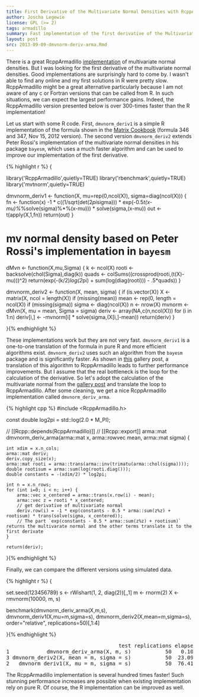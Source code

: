 ```yaml
---
title: First Derivative of the Multivariate Normal Densities with RcppArmadillo
author: Joscha Legewie
license: GPL (>= 2)
tags: armadillo
summary: Fast implementation of the first derivative of the Multivariate Normal density using RcppArmadillo.
layout: post
src: 2013-09-09-dmvnorm-deriv-arma.Rmd
---
```


There is a great RcppArmadillo
[implementation](http://gallery.rcpp.org/articles/dmvnorm_arma/) of
multivariate normal densities. But I was looking for the first derivative of
the multivariate normal densities. Good implementations are surprisingly hard
to come by. I wasn't able to find any online and my first solutions in R were
pretty slow. RcppArmadillo might be a great alternative particularly because
I am not aware of any c or Fortran versions that can be called from R. In
such situations, we can expect the largest performance gains. Indeed, the
RcppArmadillo version presented below is over 300-times faster than the R
implementation!

Let us start with some R code. First, `dmvnorm_deriv1` is a simple R
implementation of the formula shown in the [Matrix Cookbook](http://www2.imm.dtu.dk/pubdb/views/edoc_download.php/3274/pdf/imm3274.pdf) (formula 346 and 347,
Nov 15, 2012 version). The second version `dmvnorm_deriv2` extends Peter
Rossi's implementation of the multivariate normal densities in his package
`bayesm`, which uses a much faster algorithm and can be used to improve our
implementation of the first derivative.


{% highlight r %}
{

library('RcppArmadillo',quietly=TRUE)
library('rbenchmark',quietly=TRUE)
library('mvtnorm',quietly=TRUE)

dmvnorm_deriv1 <- function(X, mu=rep(0,ncol(X)), sigma=diag(ncol(X))) {
    fn <- function(x) -1 * c((1/sqrt(det(2*pi*sigma))) * exp(-0.5*t(x-mu)%*%solve(sigma)%*%(x-mu))) * solve(sigma,(x-mu))
    out <- t(apply(X,1,fn))
    return(out)
}

# mv normal density based on Peter Rossi's implementation in `bayesm`
dMvn <- function(X,mu,Sigma) {
    k <- ncol(X)
    rooti <- backsolve(chol(Sigma),diag(k))
    quads <- colSums((crossprod(rooti,(t(X)-mu)))^2)
    return(exp(-(k/2)*log(2*pi) + sum(log(diag(rooti))) - .5*quads))
}

dmvnorm_deriv2 <- function(X, mean, sigma) {
    if (is.vector(X)) X <- matrix(X, ncol = length(X))
    if (missing(mean)) mean <- rep(0, length = ncol(X))
    if (missing(sigma)) sigma <- diag(ncol(X))
    n <- nrow(X)
    mvnorm <- dMvn(X, mu = mean, Sigma = sigma)
    deriv <- array(NA,c(n,ncol(X)))
    for (i in 1:n)
        deriv[i,] <- -mvnorm[i] * solve(sigma,(X[i,]-mean))
    return(deriv)
}

}{% endhighlight %}


These implementations work but they are not very fast. `dmvnorm_deriv1` is a
one-to-one translation of the formula in pure R and more efficient algorithms
exist. `dmvnorm_deriv2` uses such an algorithm from the `bayesm` package and
is significantly faster. As shown in
[this](http://gallery.rcpp.org/articles/dmvnorm_arma/) gallery post, a
translation of this algorithm to RcppArmadillo leads to further performance
improvements. But I assume that the real bottleneck is the loop for the
calculation of the derivative. So let's adopt the calculation of the
multivariate normal from the [gallery
post](http://gallery.rcpp.org/articles/dmvnorm_arma/) and translate the loop
to RcppArmadillo. After some cleaning, we get a nice RcppArmadillo
implementation called `dmvnorm_deriv_arma`.


{% highlight cpp %}
#include <RcppArmadillo.h>

const double log2pi = std::log(2.0 * M_PI);

// [[Rcpp::depends(RcppArmadillo)]]
// [[Rcpp::export]]
arma::mat dmvnorm_deriv_arma(arma::mat x,
                             arma::rowvec mean,
                             arma::mat sigma) {

    int xdim = x.n_cols;
    arma::mat deriv;
    deriv.copy_size(x);
    arma::mat rooti = arma::trans(arma::inv(trimatu(arma::chol(sigma))));
    double rootisum = arma::sum(log(rooti.diag()));
    double constants = -(xdim/2) * log2pi;

    int n = x.n_rows;
    for (int i=0; i < n; i++) {
        arma::vec x_centered = arma::trans(x.row(i) - mean);
        arma::vec z = rooti * x_centered;
        // get derivative of multivariate normal
        deriv.row(i) = -1 * exp(constants - 0.5 * arma::sum(z%z) + rootisum) * trans(solve(sigma, x_centered));
        // The part `exp(constants - 0.5 * arma::sum(z%z) + rootisum)` returns the multivarate normal and the other terms translate it to the first derivate
    }

    return(deriv);
}{% endhighlight %}


Finally, we can compare the different versions using simulated data.


{% highlight r %}
{ 

set.seed(123456789)
s <- rWishart(1, 2, diag(2))[,,1]
m <- rnorm(2)
X <- rmvnorm(10000, m, s)

benchmark(dmvnorm_deriv_arma(X,m,s),
          dmvnorm_deriv1(X,mu=m,sigma=s),
          dmvnorm_deriv2(X,mean=m,sigma=s),
          order="relative", replications=50)[,1:4]

}{% endhighlight %}



<pre class="output">
                                    test replications elapsed relative
1            dmvnorm_deriv_arma(X, m, s)           50   0.105      1.0
3 dmvnorm_deriv2(X, mean = m, sigma = s)           50  23.097    220.0
2   dmvnorm_deriv1(X, mu = m, sigma = s)           50  76.410    727.7
</pre>


The RcppArmadillo implementation is several hundred times faster! Such
stunning performance increases are possible when existing implementation rely
on pure R. Of course, the R implementation can be improved as well.
